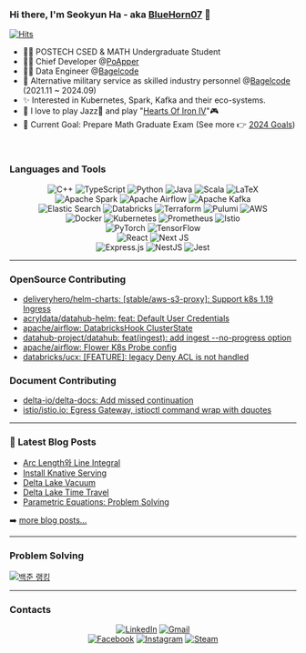 ### Hi there, I'm Seokyun Ha - aka [BlueHorn07](website) 👋

[![Hits](https://hits.seeyoufarm.com/api/count/incr/badge.svg?url=https%3A%2F%2Fgithub.com%2FBlueHorn07%2FBlueHorn07&count_bg=%2379C83D&title_bg=%23555555&icon=&icon_color=%23E7E7E7&title=hits&edge_flat=false)](https://hits.seeyoufarm.com)

- 👨‍🎓 POSTECH CSED & MATH Undergraduate Student
- 👨‍💻 Chief Developer @[PoApper](https://poapper.club/)
- 👨‍🚀 Data Engineer @[Bagelcode](https://bagelcode.com)
- 💂 Alternative military service as skilled industry personnel @[Bagelcode](https://bagelcode.com) (2021.11 ~ 2024.09)
- ✨ Interested in Kubernetes, Spark, Kafka and their eco-systems.
- 💖 I love to play Jazz🎺 and play "[Hearts Of Iron IV](https://www.heartsofiron4.com/en)"🎮
- 🥅 Current Goal: Prepare Math Graduate Exam (See more 👉 [2024 Goals](https://bluehorn07.github.io/2024/01/01/2024-goal.html))

<br />

### Languages and Tools

<!-- https://github.com/Ileriayo/markdown-badges -->

<div align=center>

![C++](https://img.shields.io/static/v1?style=for-the-badge&message=C%2B%2B&color=00599C&logo=C%2B%2B&logoColor=FFFFFF&label=)
![TypeScript](https://img.shields.io/static/v1?style=for-the-badge&message=TypeScript&color=3178C6&logo=TypeScript&logoColor=FFFFFF&label=)
![Python](https://img.shields.io/static/v1?style=for-the-badge&message=Python&color=3776AB&logo=Python&logoColor=FFFFFF&label=)
![Java](https://img.shields.io/badge/java-%23ED8B00.svg?style=for-the-badge&logo=java&logoColor=white)
![Scala](https://img.shields.io/badge/scala-%23DC322F.svg?style=for-the-badge&logo=scala&logoColor=white)
![LaTeX](https://img.shields.io/badge/latex-%23008080.svg?style=for-the-badge&logo=latex&logoColor=white)
<br/>
![Apache Spark](https://img.shields.io/static/v1?style=for-the-badge&message=Apache+Spark&color=E25A1C&logo=Apache+Spark&logoColor=FFFFFF&label=)
![Apache Airflow](https://img.shields.io/static/v1?style=for-the-badge&message=Apache+Airflow&color=017CEE&logo=Apache+Airflow&logoColor=FFFFFF&label=)
![Apache Kafka](https://img.shields.io/badge/Apache%20Kafka-000?style=for-the-badge&logo=apachekafka)
<br/>
![Elastic Search](https://img.shields.io/badge/Elastic_Search-005571?style=for-the-badge&logo=elasticsearch&logoColor=white)
![Databricks](https://img.shields.io/static/v1?style=for-the-badge&message=Databricks&color=FF3621&logo=Databricks&logoColor=FFFFFF&label=)
![Terraform](https://img.shields.io/badge/terraform-%235835CC.svg?style=for-the-badge&logo=terraform&logoColor=white)
![Pulumi](https://img.shields.io/badge/Pulumi-8A3391?style=for-the-badge&logo=pulumi&logoColor=white)
![AWS](https://img.shields.io/badge/AWS-%23FF9900.svg?style=for-the-badge&logo=amazon-aws&logoColor=white)
<br>
![Docker](https://img.shields.io/badge/docker-%230db7ed.svg?style=for-the-badge&logo=docker&logoColor=white)
![Kubernetes](https://img.shields.io/badge/kubernetes-%23326ce5.svg?style=for-the-badge&logo=kubernetes&logoColor=white)
![Prometheus](https://img.shields.io/badge/Prometheus-E6522C?style=for-the-badge&logo=Prometheus&logoColor=white)
![Istio](https://img.shields.io/badge/Istio-466BB0?style=for-the-badge&logo=Istio&logoColor=white)
<br/>
![PyTorch](https://img.shields.io/badge/PyTorch-%23EE4C2C.svg?style=for-the-badge&logo=PyTorch&logoColor=white)
![TensorFlow](https://img.shields.io/badge/TensorFlow-%23FF6F00.svg?style=for-the-badge&logo=TensorFlow&logoColor=white)
<br>
![React](https://img.shields.io/badge/react-%2320232a.svg?style=for-the-badge&logo=react&logoColor=%2361DAFB)
![Next JS](https://img.shields.io/badge/Next-black?style=for-the-badge&logo=next.js&logoColor=white)
<br/>
![Express.js](https://img.shields.io/badge/express.js-%23404d59.svg?style=for-the-badge&logo=express&logoColor=%2361DAFB)
![NestJS](https://img.shields.io/badge/nestjs-%23E0234E.svg?style=for-the-badge&logo=nestjs&logoColor=white)
![Jest](https://img.shields.io/badge/-jest-%23C21325?style=for-the-badge&logo=jest&logoColor=white)
</div>

---

### OpenSource Contributing

- [deliveryhero/helm-charts: [stable/aws-s3-proxy]: Support k8s 1.19 Ingress](https://github.com/deliveryhero/helm-charts/pull/481)
- [acryldata/datahub-helm: feat: Default User Credentials](https://github.com/acryldata/datahub-helm/pull/321)
- [apache/airflow: DatabricksHook ClusterState](https://github.com/apache/airflow/pull/34643)
- [datahub-project/datahub: feat(ingest): add ingest --no-progress option](https://github.com/datahub-project/datahub/pull/9300)
- [apache/airflow: Flower K8s Probe config](https://github.com/apache/airflow/pull/37528)
- [databricks/ucx: [FEATURE]: legacy Deny ACL is not handled](https://github.com/databrickslabs/ucx/issues/1803)

### Document Contributing

- [delta-io/delta-docs: Add missed continuation](https://github.com/delta-io/delta-docs/pull/57)
- [istio/istio.io: Egress Gateway, istioctl command wrap with dquotes](https://github.com/istio/istio.io/pull/14632)

---

### 📕 Latest Blog Posts

<!-- BLOG-POST-LIST:START -->
- [Arc Length와 Line Integral](https://bluehorn07.github.io/2024/06/30/arc-lenght-and-line-integral/)
- [Install Knative Serving](https://bluehorn07.github.io/2024/06/22/install-knative-serving/)
- [Delta Lake Vacuum](https://bluehorn07.github.io/2024/06/18/delta-lake-vacuum/)
- [Delta Lake Time Travel](https://bluehorn07.github.io/2024/06/16/delta-lake-time-travel/)
- [Parametric Equations: Problem Solving](https://bluehorn07.github.io/2024/06/16/parametric-equations-problem-solving/)
<!-- BLOG-POST-LIST:END -->

➡️ [more blog posts...](https://bluehorn07.github.io/)

---

### Problem Solving

[![백준 랭킹](http://mazassumnida.wtf/api/v2/generate_badge?boj=bluehorn07)](https://www.acmicpc.net/user/BlueHorn07)

---

### Contacts

<div align=center>

[![LinkedIn](https://img.shields.io/badge/linkedin-%230077B5.svg?style=for-the-badge&logo=linkedin&logoColor=white)](https://www.linkedin.com/in/seokyun-ha/)
[![Gmail](https://img.shields.io/badge/Gmail-D14836?style=for-the-badge&logo=gmail&logoColor=white)](bluehornblues@gmail.com)
<br/>
[![Facebook](https://img.shields.io/badge/Facebook-1877F2?style=for-the-badge&logo=facebook&logoColor=white
)](https://www.facebook.com/profile.php?id=100005615439995)
[![Instagram](https://img.shields.io/badge/Instagram-%23E4405F.svg?style=for-the-badge&logo=Instagram&logoColor=white)](https://www.instagram.com/hsy_bluehorn07/)
[![Steam](https://img.shields.io/badge/steam-%23000000.svg?style=for-the-badge&logo=steam&logoColor=white)](https://steamcommunity.com/profiles/76561199080882137/)

</div>
